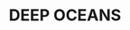 ---
title: "DEEP OCEANS"
price: "TBA"
desc: "Opis nije dostupan"
img_path: "/assets/img/A.MIG-2200.jpg"
brand: AMMO
available: true
cat: "dioramas"
subcat: "ACRYLIC WATER (250 mL. jars)"
subsubcat: "SS"
---